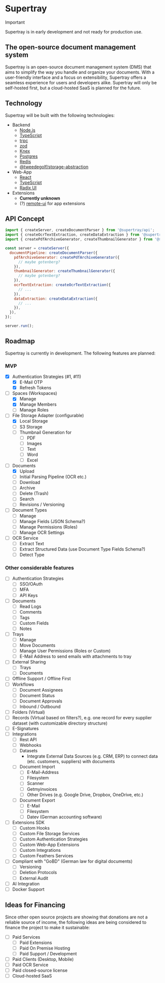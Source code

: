 # Supertray

> [!IMPORTANT]  
> Supertray is in early development and not ready for production use.

## The open-source document management system

Supertray is an open-source document management system (DMS) that aims to simplify the way you handle and organize your documents. With a user-friendly interface and a focus on extensibility, Supertray offers a seamless experience for users and developers alike. Supertray will only be self-hosted first, but a cloud-hosted SaaS is planned for the future.

## Technology

Supertray will be built with the following technologies:

- Backend
  - [Node.js](https://nodejs.org/en/)
  - [TypeScript](https://www.typescriptlang.org/)
  - [trpc](https://trpc.io/)
  - [zod](https://github.com/colinhacks/zod)
  - [Knex](https://knexjs.org/)
  - [Postgres](https://www.postgresql.org/)
  - [Redis](https://redis.io/)
  - [@tweedegolf/storage-abstraction](https://github.com/tweedegolf/storage-abstraction)
- Web-App
  - [React](https://reactjs.org/)
  - [TypeScript](https://www.typescriptlang.org/)
  - [Radix UI](https://radix-ui.com/)
- Extensions
  - **Currently unknown**
  - (?) [remote-ui](https://github.com/Shopify/remote-ui) for app extensions

## API Concept

```js
import { createServer, createDocumentParser } from '@supertray/api';
import { createOcrTextExtraction, createDataExtraction } from '@supertray/ocr-supertray-ai';
import { createPdfArchiveGenerator, createThumbnailGenerator } from '@supertray/gotenberg';

const server = createServer({
  documentPipeline: createDocumentParser({
    pdfArchiveGenerator: createPdfArchiveGenerator({
      // maybe gotenberg?
    }),
    thumbnailGenerator: createThumbnailGenerator({
      // maybe gotenberg?
    }),
    ocrTextExtraction: createOcrTextExtraction({
      // ...
    }),
    dataExtraction: createDataExtraction({
      // ...
    }),
  }),
});

server.run();
```

## Roadmap

Supertray is currently in development. The following features are planned:

### MVP

- [x] Authentication Strategies (#1, #11)
  - [x] E-Mail OTP
  - [x] Refresh Tokens
- [ ] Spaces (Workspaces)
  - [x] Manage
  - [x] Manage Members
  - [ ] Manage Roles
- [ ] File Storage Adapter (configurable)
  - [x] Local Storage
  - [ ] S3 Storage
  - [ ] Thumbnail Generation for
    - [ ] PDF
    - [ ] Images
    - [ ] Text
    - [ ] Word
    - [ ] Excel
- [ ] Documents
  - [x] Upload
  - [ ] Initial Parsing Pipeline (OCR etc.)
  - [ ] Download
  - [ ] Archive
  - [ ] Delete (Trash)
  - [ ] Search
  - [ ] Revisions / Versioning
- [ ] Document Types
  - [ ] Manage
  - [ ] Manage Fields (JSON Schema?)
  - [ ] Manage Permissions (Roles)
  - [ ] Manage OCR Settings
- [ ] OCR Service
  - [ ] Extract Text
  - [ ] Extract Structured Data (use Document Type Fields Schema?)
  - [ ] Detect Type

### Other considerable features

- [ ] Authentication Strategies
  - [ ] SSO/OAuth
  - [ ] MFA
  - [ ] API Keys
- [ ] Documents
  - [ ] Read Logs
  - [ ] Comments
  - [ ] Tags
  - [ ] Custom Fields
  - [ ] Notes
- [ ] Trays
  - [ ] Manage
  - [ ] Move Documents
  - [ ] Manage User Permissions (Roles or Custom)
  - [ ] E-Mail Address to send emails with attachments to tray
- [ ] External Sharing
  - [ ] Trays
  - [ ] Documents
- [ ] Offline Support / Offline First
- [ ] Workflows
  - [ ] Document Assignees
  - [ ] Document Status
  - [ ] Document Approvals
  - [ ] Inbound / Outbound
- [ ] Folders (Virtual)
- [ ] Records (Virtual based on filters?), e.g. one record for every supplier dataset (with customizable directory structure)
- [ ] E-Signatures
- [ ] Integrations
  - [ ] Rest API
  - [ ] Webhooks
  - [ ] Datasets
    - Integrate External Data Sources (e.g. CRM, ERP) to connect data (etc. customers, suppliers) with documents
  - [ ] Document Import
    - [ ] E-Mail-Address
    - [ ] Filesystem
    - [ ] Scanner
    - [ ] Getmyinvoices
    - [ ] Other Drives (e.g. Google Drive, Dropbox, OneDrive, etc.)
  - [ ] Document Export
    - [ ] E-Mail
    - [ ] Filesystem
    - [ ] Datev (German accounting software)
- [ ] Extensions SDK
  - [ ] Custom Hooks
  - [ ] Custom File Storage Services
  - [ ] Custom Authentication Strategies
  - [ ] Custom Web-App Extensions
  - [ ] Custom Integrations
  - [ ] Custom Feathers Services
- [ ] Compliant with "GoBD" (German law for digital documents)
  - [ ] Versioning
  - [ ] Deletion Protocols
  - [ ] External Audit
- [ ] AI Integration
- [ ] Docker Support

## Ideas for Financing

Since other open source projects are showing that donations are not a reliable source of income, the following ideas are being considered to finance the project to make it sustainable:

- [ ] Paid Services
  - [ ] Paid Extensions
  - [ ] Paid On Premise Hosting
  - [ ] Paid Support / Development
- [ ] Paid Clients (Desktop, Mobile)
- [ ] Paid OCR Service
- [ ] Paid closed-source license
- [ ] Cloud-hosted SaaS
